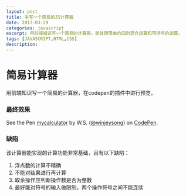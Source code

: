 ```yaml
---
layout: post
title: 手写一个简易的JS计算器
date: 2017-03-29
categories: javascript
excerpt: 用前端知识写一个简易的计算器，能处理简单的四则混合运算和带括号的运算。
tags: [JAVASCRIPT,HTML,CSS]
description: 
---
```

# 简易计算器
用前端知识写一个简易的计算器，在codepen的插件中进行预览。
### 最终效果
<p data-height="902" data-theme-id="light" data-slug-hash="XMxbGO" data-default-tab="result" data-user="winjeysong" data-embed-version="2" data-pen-title="mycalculator" class="codepen">See the Pen <a href="http://codepen.io/winjeysong/pen/XMxbGO/">mycalculator</a> by W.S. (<a href="http://codepen.io/winjeysong">@winjeysong</a>) on <a href="http://codepen.io">CodePen</a>.</p>
<script async src="https://production-assets.codepen.io/assets/embed/ei.js"></script>

### 缺陷
该计算器能实现的计算功能非常基础，且有以下缺陷：
1. 浮点数的计算不精确
2. 不能对结果进行再计算
3. 取余操作应判断操作数是否为整数
4. 最好能对符号的输入做限制，两个操作符号之间不能连续